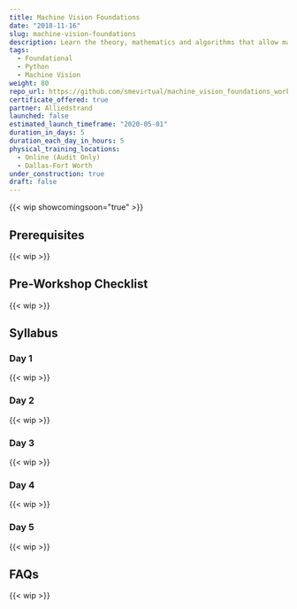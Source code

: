 ```yaml
---
title: Machine Vision Foundations
date: "2018-11-16"
slug: machine-vision-foundations
description: Learn the theory, mathematics and algorithms that allow machines to see and make sense of the physical world.
tags:
  - Foundational
  - Python
  - Machine Vision
weight: 80
repo_url: https://github.com/smevirtual/machine_vision_foundations_workshop
certificate_offered: true
partner: Alliedstrand
launched: false
estimated_launch_timeframe: "2020-05-01"
duration_in_days: 5
duration_each_day_in_hours: 5
physical_training_locations:
  - Online (Audit Only)
  - Dallas-Fort Worth
under_construction: true
draft: false
---
```


{{< wip showcomingsoon="true" >}}

## Prerequisites

{{< wip >}}

## Pre-Workshop Checklist

{{< wip >}}

## Syllabus

### Day 1

{{< wip >}}

### Day 2

{{< wip >}}

### Day 3

{{< wip >}}

### Day 4

{{< wip >}}

### Day 5

{{< wip >}}

## FAQs

{{< wip >}}

